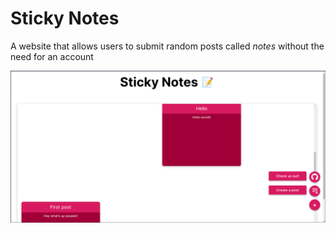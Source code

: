 # Sticky Notes

A website that allows users to submit random posts called _notes_ without the need for an account

![](site.png)
